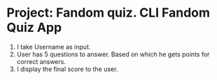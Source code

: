 # Project: Fandom quiz. CLI Fandom Quiz App

1. I take Username as input.
2. User has 5 questions to answer. Based on which he gets points for correct answers.
3. I display the final score to the user.
